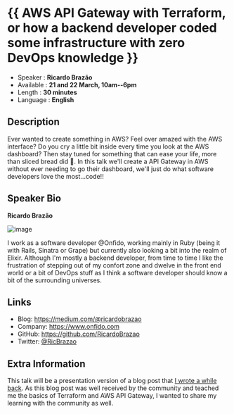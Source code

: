 {{ AWS API Gateway with Terraform, or how a backend developer coded some infrastructure with zero DevOps knowledge }}
=========================

* Speaker   : **Ricardo Brazão**
* Available : **21 and 22 March, 10am--6pm**
* Length    : **30 minutes**
* Language  : **English**

Description
-----------

Ever wanted to create something in AWS? Feel over amazed with the AWS interface? Do you cry a little bit inside every time you look at the AWS dashboard? Then stay tuned for something that can ease your life, more than sliced bread did 🍞. In this talk we'll create a API Gateway in AWS without ever needing to go their dashboard, we'll just do what software developers love the most...code!!

Speaker Bio
-----------

**Ricardo Brazão**

![image](https://www.dropbox.com/s/bpj5ktw4bw7thi2/me_onfido.jpg)

I work as a software developer @Onfido, working mainly in Ruby (being it with Rails, Sinatra or Grape) but currently also looking a bit into the realm of Elixir. Although I'm mostly a backend developer, from time to time I like the frustration of stepping out of my confort zone and dwelve in the front end world or a bit of DevOps stuff as I think a software developer should know a bit of the surrounding universes.

Links
-----

* Blog: https://medium.com/@ricardobrazao
* Company: https://www.onfido.com
* GitHub: https://github.com/RicardoBrazao
* Twitter: [@RicBrazao](https://twitter.com/RicBrazao)

Extra Information
-----------------

This talk will be a presentation version of a blog post that [I wrote a while back](https://medium.com/onfido-tech/aws-api-gateway-with-terraform-7a2bebe8b68f). As this blog post was well received by the community and teached me the basics of Terraform and AWS API Gateway, I wanted to share my learning with the community as well.
